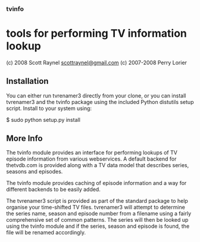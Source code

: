 ### tvinfo ###

# tools for performing TV information lookup #

(c) 2008 Scott Raynel <scottraynel@gmail.com>
(c) 2007-2008 Perry Lorier

## Installation ##

You can either run tvrenamer3 directly from your clone, or you can
install tvrenamer3 and the tvinfo package using the included 
Python distutils setup script. Install to your system using:

 $ sudo python setup.py install

## More Info ##

The tvinfo module provides an interface for performing lookups
of TV episode information from various webservices. A default
backend for thetvdb.com is provided along with a TV data model
that describes series, seasons and episodes. 

The tvinfo module provides caching of episode information and
a way for different backends to be easily added.

The tvrenamer3 script is provided as part of the standard package
to help organise your time-shifted TV files. tvrenamer3 will attempt
to determine the series name, season and episode number from a
filename using a fairly comprehensive set of common patterns. The
series will then be looked up using the tvinfo module and if the
series, season and episode is found, the file will be renamed
accordingly. 
